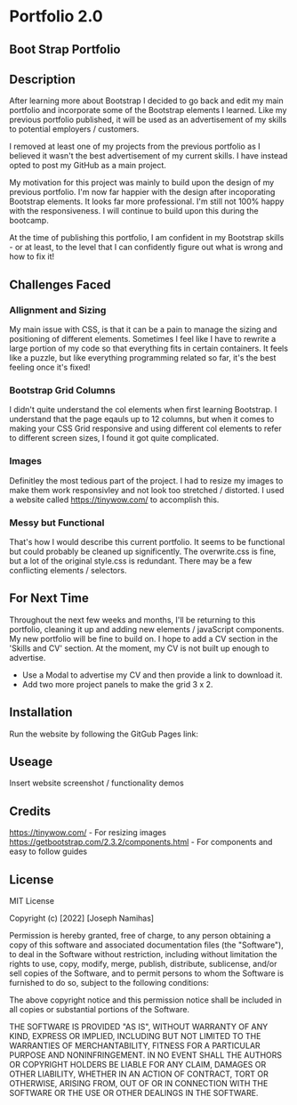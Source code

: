 # Portfolio 2.0

## Boot Strap Portfolio

## Description
After learning more about Bootstrap I decided to go back and edit my main portfolio and incorporate some of the Bootstrap elements I learned. Like my previous portfolio published, it will be used as an advertisement of my skills to potential employers / customers. 

I removed at least one of my projects from the previous portfolio as I believed it wasn't the best advertisement of my current skills. I have instead opted to post my GitHub as a main project.

My motivation for this project was mainly to build upon the design of my previous portfolio. I'm now far happier with the design after incoporating Bootstrap elements. It looks far more professional. I'm still not 100% happy with the responsiveness. I will continue to build upon this during the bootcamp.

At the time of publishing this portfolio, I am confident in my Bootstrap skills - or at least, to the level that I can confidently figure out what is wrong and how to fix it!

## Challenges Faced

### Allignment and Sizing

My main issue with CSS, is that it can be a pain to manage the sizing and positioning of different elements. Sometimes I feel like I have to rewrite a large portion of my code so that everything fits in certain containers. It feels like a puzzle, but like everything programming related so far, it's the best feeling once it's fixed!

### Bootstrap Grid Columns

I didn't quite understand the col elements when first learning Bootstrap. I understand that the page eqauls up to 12 columns, but when it comes to making your CSS Grid responsive and using different col elements to refer to different screen sizes, I found it got quite complicated.

### Images

Definitley the most tedious part of the project. I had to resize my images to make them work responsivley and not look too stretched / distorted. I used a website called https://tinywow.com/ to accomplish this.

### Messy but Functional

That's how I would describe this current portfolio. It seems to be functional but could probably be cleaned up significently. The overwrite.css is fine, but a lot of the original style.css is redundant. There may be a few conflicting elements / selectors. 

## For Next Time

Throughout the next few weeks and months, I'll be returning to this portfolio, cleaning it up and adding new elements / javaScript components. My new portfolio will be fine to build on. I hope to add a CV section in the 'Skills and CV' section. At the moment, my CV is not built up enough to advertise.

- Use a Modal to advertise my CV and then provide a link to download it.
- Add two more project panels to make the grid 3 x 2. 

## Installation

Run the website by following the GitGub Pages link: 


## Useage

Insert website screenshot / functionality demos

## Credits

https://tinywow.com/ - For resizing images
https://getbootstrap.com/2.3.2/components.html - For components and easy to follow guides

## License 

MIT License

Copyright (c) [2022] [Joseph Namihas]

Permission is hereby granted, free of charge, to any person obtaining a copy of this software and associated documentation files (the "Software"), to deal in the Software without restriction, including without limitation the rights to use, copy, modify, merge, publish, distribute, sublicense, and/or sell copies of the Software, and to permit persons to whom the Software is furnished to do so, subject to the following conditions:

The above copyright notice and this permission notice shall be included in all copies or substantial portions of the Software.

THE SOFTWARE IS PROVIDED "AS IS", WITHOUT WARRANTY OF ANY KIND, EXPRESS OR IMPLIED, INCLUDING BUT NOT LIMITED TO THE WARRANTIES OF MERCHANTABILITY, FITNESS FOR A PARTICULAR PURPOSE AND NONINFRINGEMENT. IN NO EVENT SHALL THE AUTHORS OR COPYRIGHT HOLDERS BE LIABLE FOR ANY CLAIM, DAMAGES OR OTHER LIABILITY, WHETHER IN AN ACTION OF CONTRACT, TORT OR OTHERWISE, ARISING FROM, OUT OF OR IN CONNECTION WITH THE SOFTWARE OR THE USE OR OTHER DEALINGS IN THE SOFTWARE.